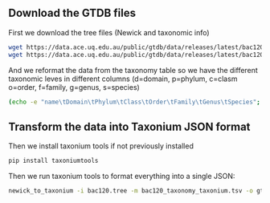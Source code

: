 ## Download the GTDB files

First we download the tree files (Newick and taxonomic info)

```bash
wget https://data.ace.uq.edu.au/public/gtdb/data/releases/latest/bac120.tree
wget https://data.ace.uq.edu.au/public/gtdb/data/releases/latest/bac120_taxonomy.tsv
```

And we reformat the data from the taxonomy table so we have the different taxonomic leves in different columns (d=domain, p=phylum, c=clasm o=order, f=family, g=genus, s=species)

```bash
(echo -e "name\tDomain\tPhylum\tClass\tOrder\tFamily\tGenus\tSpecies"; awk -F'\t' '{split($2,a,";"); printf "%s", $1; for (i in a) { printf "\t%s", substr(a[i], 4) }; printf "\n"}' bac120_taxonomy.tsv) > bac120_taxonomy_taxonium.tsv
```


## Transform the data into Taxonium JSON format

Then we install taxonium tools if not previously installed

```bash
pip install taxoniumtools
```

Then we run taxonium tools to format everything into a single JSON:

```bash
newick_to_taxonium -i bac120.tree -m bac120_taxonomy_taxonium.tsv -o gtdb_taxonium.json --key_column "name" -c Domain,Phylum,Class,Order,Family,Genus,Species
```


